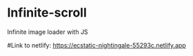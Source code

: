 # Infinite-scroll
Infinite image loader with JS

#Link to netlify:
https://ecstatic-nightingale-55293c.netlify.app
